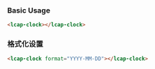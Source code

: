### Basic Usage

``` html
<lcap-clock></lcap-clock>
```

### 格式化设置

``` html
<lcap-clock format="YYYY-MM-DD"></lcap-clock>
```
